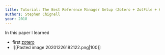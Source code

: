 ```yaml
---
title: Tutorial: The Best Reference Manager Setup (Zotero + ZotFile + Cloud Storage)
authors: Stephen Chignell
year: 2018
---
```


In this paper I learned
- first [zotero](https://www.zotero.org/)
- ![[Pasted image 20201226182122.png|100]]

